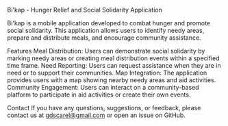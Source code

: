 Bi'kap - Hunger Relief and Social Solidarity Application

Bi'kap is a mobile application developed to combat hunger and promote social solidarity. This application allows users to identify needy areas, prepare and distribute meals, and encourage community assistance.

Features
Meal Distribution: Users can demonstrate social solidarity by marking needy areas or creating meal distribution events within a specified time frame.
Need Reporting: Users can request assistance when they are in need or to support their communities.
Map Integration: The application provides users with a map showing nearby needy areas and aid activities.
Community Engagement: Users can interact on a community-based platform to participate in aid activities or create their own events.

Contact
If you have any questions, suggestions, or feedback, please contact us at gdscarel@gmail.com or open an issue on GitHub.

